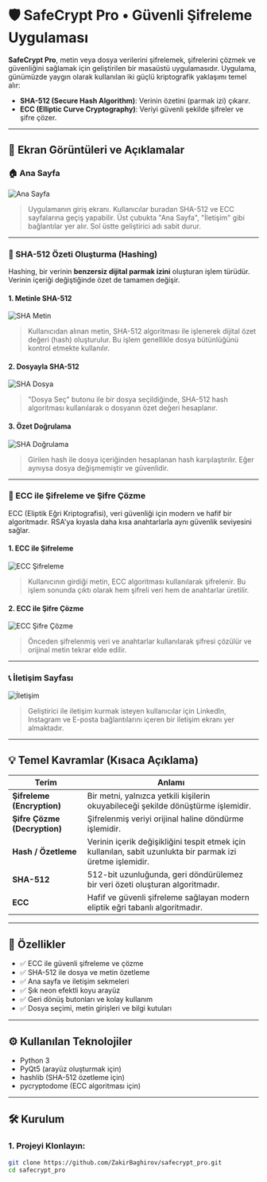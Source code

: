 # 🛡️ SafeCrypt Pro • Güvenli Şifreleme Uygulaması

**SafeCrypt Pro**, metin veya dosya verilerini şifrelemek, şifrelerini çözmek ve güvenliğini sağlamak için geliştirilen bir masaüstü uygulamasıdır. Uygulama, günümüzde yaygın olarak kullanılan iki güçlü kriptografik yaklaşımı temel alır:

- **SHA-512 (Secure Hash Algorithm)**: Verinin özetini (parmak izi) çıkarır.
- **ECC (Elliptic Curve Cryptography)**: Veriyi güvenli şekilde şifreler ve şifre çözer.

---

## 📸 Ekran Görüntüleri ve Açıklamalar

### 🏠 Ana Sayfa
![Ana Sayfa](https://github.com/user-attachments/assets/4fa5e448-e4e4-4cee-95f9-b52cec106dd0)

> Uygulamanın giriş ekranı. Kullanıcılar buradan SHA-512 ve ECC sayfalarına geçiş yapabilir. Üst çubukta "Ana Sayfa", "İletişim" gibi bağlantılar yer alır. Sol üstte geliştirici adı sabit durur.

---

### 🔐 SHA-512 Özeti Oluşturma (Hashing)

Hashing, bir verinin **benzersiz dijital parmak izini** oluşturan işlem türüdür. Verinin içeriği değiştiğinde özet de tamamen değişir.

#### 1. Metinle SHA-512
![SHA Metin](https://github.com/user-attachments/assets/af3a628b-5453-4bc4-bbfc-cc2751750e87)

> Kullanıcıdan alınan metin, SHA-512 algoritması ile işlenerek dijital özet değeri (hash) oluşturulur. Bu işlem genellikle dosya bütünlüğünü kontrol etmekte kullanılır.

#### 2. Dosyayla SHA-512
![SHA Dosya](https://github.com/user-attachments/assets/8bb9f30c-0090-42dc-8345-d68bd092c244)

> "Dosya Seç" butonu ile bir dosya seçildiğinde, SHA-512 hash algoritması kullanılarak o dosyanın özet değeri hesaplanır.

#### 3. Özet Doğrulama
![SHA Doğrulama](https://github.com/user-attachments/assets/b2613047-d6c5-4157-98ef-488fcde10ea2)

> Girilen hash ile dosya içeriğinden hesaplanan hash karşılaştırılır. Eğer aynıysa dosya değişmemiştir ve güvenlidir.

---

### 🔐 ECC ile Şifreleme ve Şifre Çözme

ECC (Eliptik Eğri Kriptografisi), veri güvenliği için modern ve hafif bir algoritmadır. RSA'ya kıyasla daha kısa anahtarlarla aynı güvenlik seviyesini sağlar.

#### 1. ECC ile Şifreleme
![ECC Şifreleme](https://github.com/user-attachments/assets/8a01f152-ba7f-4654-babb-f019db3fe1f6)

> Kullanıcının girdiği metin, ECC algoritması kullanılarak şifrelenir. Bu işlem sonunda çıktı olarak hem şifreli veri hem de anahtarlar üretilir.

#### 2. ECC ile Şifre Çözme
![ECC Şifre Çözme](https://github.com/user-attachments/assets/d95e036c-ffa8-4a92-b724-7c16c71b5f1b)

> Önceden şifrelenmiş veri ve anahtarlar kullanılarak şifresi çözülür ve orijinal metin tekrar elde edilir.

---

### 📞 İletişim Sayfası
![İletişim](https://github.com/user-attachments/assets/39b6b577-67e5-4c64-b4ba-4ea48598dcd3)

> Geliştirici ile iletişim kurmak isteyen kullanıcılar için LinkedIn, Instagram ve E-posta bağlantılarını içeren bir iletişim ekranı yer almaktadır.

---

## 💡 Temel Kavramlar (Kısaca Açıklama)

| Terim | Anlamı |
|------|--------|
| **Şifreleme (Encryption)** | Bir metni, yalnızca yetkili kişilerin okuyabileceği şekilde dönüştürme işlemidir. |
| **Şifre Çözme (Decryption)** | Şifrelenmiş veriyi orijinal haline döndürme işlemidir. |
| **Hash / Özetleme** | Verinin içerik değişikliğini tespit etmek için kullanılan, sabit uzunlukta bir parmak izi üretme işlemidir. |
| **SHA-512** | 512-bit uzunluğunda, geri döndürülemez bir veri özeti oluşturan algoritmadır. |
| **ECC** | Hafif ve güvenli şifreleme sağlayan modern eliptik eğri tabanlı algoritmadır. |

---

## 🔧 Özellikler

- ✅ ECC ile güvenli şifreleme ve çözme  
- ✅ SHA-512 ile dosya ve metin özetleme  
- ✅ Ana sayfa ve iletişim sekmeleri  
- ✅ Şık neon efektli koyu arayüz  
- ✅ Geri dönüş butonları ve kolay kullanım  
- ✅ Dosya seçimi, metin girişleri ve bilgi kutuları  

---

## ⚙️ Kullanılan Teknolojiler

- Python 3  
- PyQt5 (arayüz oluşturmak için)  
- hashlib (SHA-512 özetleme için)  
- pycryptodome (ECC algoritması için)

---

## 🛠️ Kurulum

### 1. Projeyi Klonlayın:
```bash
git clone https://github.com/ZakirBaghirov/safecrypt_pro.git
cd safecrypt_pro
